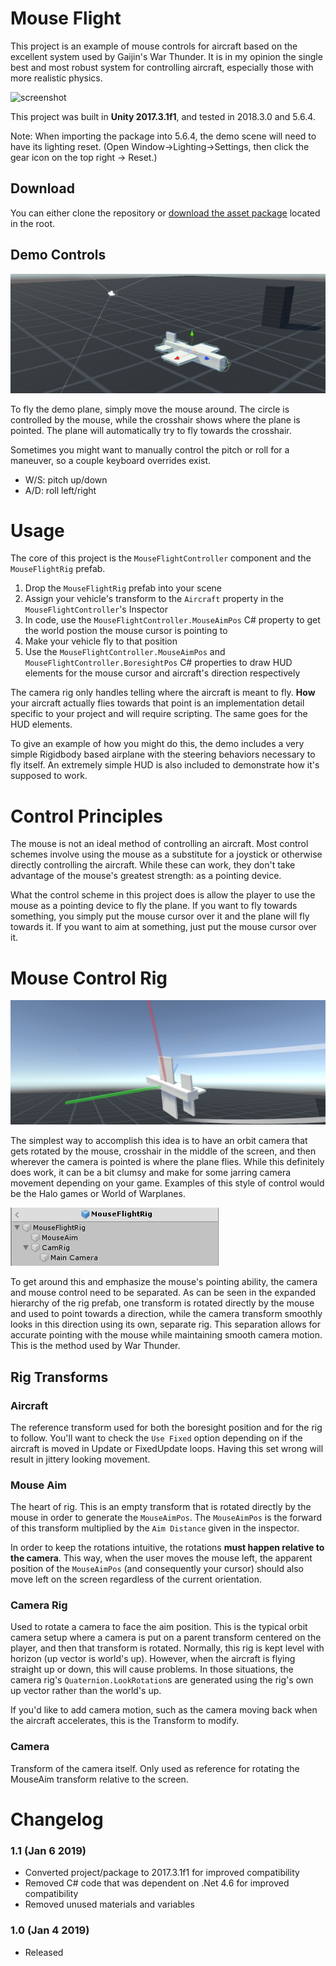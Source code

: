 
# Mouse Flight
This project is an example of mouse controls for aircraft based on the excellent system used by Gaijin's War Thunder. It is in my opinion the single best and most robust system for controlling aircraft, especially those with more realistic physics.

![screenshot](Screenshots/flight.gif)

This project was built in **Unity 2017.3.1f1**, and tested in 2018.3.0 and 5.6.4.

Note: When importing the package into 5.6.4, the demo scene will need to have its lighting reset. (Open Window->Lighting->Settings, then click the gear icon on the top right -> Reset.)

## Download
You can either clone the repository or [download the asset package](https://github.com/brihernandez/MouseFlight/raw/master/MouseFlight.unitypackage) located in the root.

## Demo Controls

![Demo plane](Screenshots/plane.png)

To fly the demo plane, simply move the mouse around. The circle is controlled by the mouse, while the crosshair shows where the plane is pointed. The plane will automatically try to fly towards the crosshair.

Sometimes you might want to manually control the pitch or roll for a maneuver, so a couple keyboard overrides exist.

- W/S: pitch up/down
- A/D: roll left/right

# Usage
The core of this project is the `MouseFlightController` component and the `MouseFlightRig` prefab.

1. Drop the `MouseFlightRig` prefab into your scene
2. Assign your vehicle's transform to the `Aircraft` property in the `MouseFlightController`'s Inspector
3. In code, use the `MouseFlightController.MouseAimPos` C# property to get the world postion the mouse cursor is pointing to
4. Make your vehicle fly to that position
5. Use the `MouseFlightController.MouseAimPos` and `MouseFlightController.BoresightPos` C# properties to draw HUD elements for the mouse cursor and aircraft's direction respectively

The camera rig only handles telling where the aircraft is meant to fly. **How** your aircraft actually flies towards that point is an implementation detail specific to your project and will require scripting. The same goes for the HUD elements.

To give an example of how you might do this, the demo includes a very simple Rigidbody based airplane with the steering behaviors necessary to fly itself. An extremely simple HUD is also included to demonstrate how it's supposed to work.

# Control Principles
The mouse is not an ideal method of controlling an aircraft. Most control schemes involve using the mouse as a substitute for a joystick or otherwise directly controlling the aircraft. While these can work, they don't take advantage of the mouse's greatest strength: as a pointing device.

What the control scheme in this project does is allow the player to use the mouse as a pointing device to fly the plane. If you want to fly towards something, you simply put the mouse cursor over it and the plane will fly towards it. If you want to aim at something, just put the mouse cursor over it.

# Mouse Control Rig

![Axes demonstrating the mouse aim transform](Screenshots/axes.png)

The simplest way to accomplish this idea is to have an orbit camera that gets rotated by the mouse, crosshair in the middle of the screen, and then wherever the camera is pointed is where the plane flies. While this definitely does work, it can be a bit clumsy and make for some jarring camera movement depending on your game. Examples of this style of control would be the Halo games or World of Warplanes.

![Mouse flight rig](Screenshots/rig.png)

To get around this and emphasize the mouse's pointing ability, the camera and mouse control need to be separated. As can be seen in the expanded hierarchy of the rig prefab, one transform is rotated directly by the mouse and used to point towards a direction, while the camera transform smoothly looks in this direction using its own, separate rig. This separation allows for accurate pointing with the mouse while maintaining smooth camera motion. This is the method used by War Thunder.

## Rig Transforms

### Aircraft
The reference transform used for both the boresight position and for the rig to follow. You'll want to check the `Use Fixed` option depending on if the aircraft is moved in Update or FixedUpdate loops. Having this set wrong will result in jittery looking movement.

### Mouse Aim
The heart of rig. This is an empty transform that is rotated directly by the mouse in order to generate the `MouseAimPos`. The `MouseAimPos` is the forward of this transform multiplied by the `Aim Distance` given in the inspector.

In order to keep the rotations intuitive, the rotations **must happen relative to the camera**. This way, when the user moves the mouse left, the apparent position of the `MouseAimPos` (and consequently your cursor) should also move left on the screen regardless of the current orientation.

### Camera Rig
Used to rotate a camera to face the aim position. This is the typical orbit camera setup where a camera is put on a parent transform centered on the player, and then that transform is rotated. Normally, this rig is kept level with horizon (up vector is world's up). However, when the aircraft is flying straight up or down, this will cause problems. In those situations, the camera rig's `Quaternion.LookRotation`s are generated using the rig's own up vector rather than the world's up.

If you'd like to add camera motion, such as the camera moving back when the aircraft accelerates, this is the Transform to modify.

### Camera
Transform of the camera itself. Only used as reference for rotating the MouseAim transform relative to the screen.

# Changelog

### 1.1 (Jan 6 2019)

- Converted project/package to 2017.3.1f1 for improved compatibility
- Removed C# code that was dependent on .Net 4.6 for improved compatibility
- Removed unused materials and variables

### 1.0 (Jan 4 2019)

- Released
